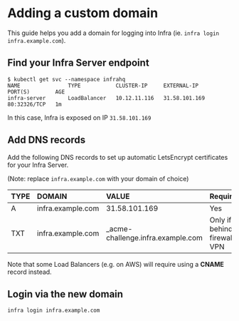 # Adding a custom domain
This guide helps you add a domain for logging into Infra (ie. `infra login infra.example.com`).

## Find your Infra Server endpoint

```
$ kubectl get svc --namespace infrahq
NAME               TYPE           CLUSTER-IP     EXTERNAL-IP     PORT(S)        AGE
infra-server       LoadBalancer   10.12.11.116   31.58.101.169   80:32326/TCP   1m
```

In this case, Infra is exposed on IP `31.58.101.169`

## Add DNS records

Add the following DNS records to set up automatic LetsEncrypt certificates for your Infra Server.

(Note: replace `infra.example.com` with your domain of choice)

| TYPE         | DOMAIN                           | VALUE                              | Required                      |
| :--------    | :------------------------------  | :--------------------------------- | :---------------              |
| A            | infra.example.com                | 31.58.101.169                      | Yes                           |
| TXT          | infra.example.com                | _acme-challenge.infra.example.com  | Only if behind firewall / VPN |

Note that some Load Balancers (e.g. on AWS) will require using a **CNAME** record instead.

## Login via the new domain

```
infra login infra.example.com
```
